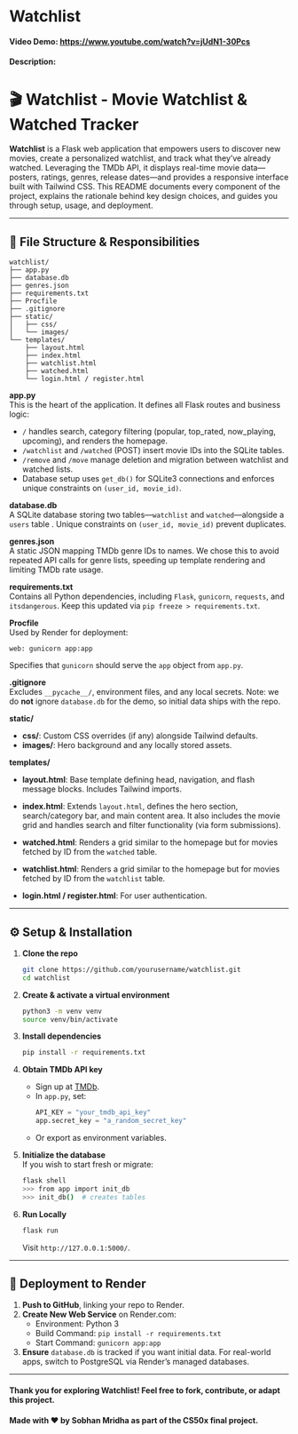 
# Watchlist

#### Video Demo:  <https://www.youtube.com/watch?v=jUdN1-30Pcs>

#### Description:

# 🎬 Watchlist - Movie Watchlist & Watched Tracker

**Watchlist** is a Flask web application that empowers users to discover new movies, create a personalized watchlist, and track what they’ve already watched. Leveraging the TMDb API, it displays real-time movie data—posters, ratings, genres, release dates—and provides a responsive interface built with Tailwind CSS. This README documents every component of the project, explains the rationale behind key design choices, and guides you through setup, usage, and deployment.

---

## 📂 File Structure & Responsibilities

```
watchlist/
├── app.py
├── database.db
├── genres.json
├── requirements.txt
├── Procfile
├── .gitignore
├── static/
│   ├── css/
│   └── images/
└── templates/
    ├── layout.html
    ├── index.html
    ├── watchlist.html
    ├── watched.html
    └── login.html / register.html
```

**app.py**  
This is the heart of the application. It defines all Flask routes and business logic:  
- `/` handles search, category filtering (popular, top_rated, now_playing, upcoming), and renders the homepage.  
- `/watchlist` and `/watched` (POST) insert movie IDs into the SQLite tables.  
- `/remove` and `/move` manage deletion and migration between watchlist and watched lists.  
- Database setup uses `get_db()` for SQLite3 connections and enforces unique constraints on `(user_id, movie_id)`.

**database.db**  
A SQLite database storing two tables—`watchlist` and `watched`—alongside a `users` table . Unique constraints on `(user_id, movie_id)` prevent duplicates.

**genres.json**  
A static JSON mapping TMDb genre IDs to names. We chose this to avoid repeated API calls for genre lists, speeding up template rendering and limiting TMDb rate usage.

**requirements.txt**  
Contains all Python dependencies, including `Flask`, `gunicorn`, `requests`, and `itsdangerous`. Keep this updated via `pip freeze > requirements.txt`.

**Procfile**  
Used by Render for deployment:
```
web: gunicorn app:app
```
Specifies that `gunicorn` should serve the `app` object from `app.py`.

**.gitignore**  
Excludes `__pycache__/`, environment files, and any local secrets. Note: we do **not** ignore `database.db` for the demo, so initial data ships with the repo.

**static/**  
- **css/**: Custom CSS overrides (if any) alongside Tailwind defaults.  
- **images/**: Hero background and any locally stored assets.

**templates/**  
- **layout.html**: Base template defining head, navigation, and flash message blocks. Includes Tailwind imports.  
- **index.html**: Extends `layout.html`, defines the hero section, search/category bar, and main content area. It also includes the movie grid and handles search and filter functionality (via form submissions).

- **watched.html**: Renders a grid similar to the homepage but for movies fetched by ID from the `watched` table.  
- **watchlist.html**: Renders a grid similar to the homepage but for movies fetched by ID from the `watchlist` table.
- **login.html / register.html**: For user authentication.

---

## ⚙️ Setup & Installation

1. **Clone the repo**  
   ```bash
   git clone https://github.com/yourusername/watchlist.git
   cd watchlist
   ```

2. **Create & activate a virtual environment**  
   ```bash
   python3 -m venv venv
   source venv/bin/activate
   ```

3. **Install dependencies**  
   ```bash
   pip install -r requirements.txt
   ```

4. **Obtain TMDb API key**  
   - Sign up at [TMDb](https://www.themoviedb.org).  
   - In `app.py`, set:  
     ```python
     API_KEY = "your_tmdb_api_key"
     app.secret_key = "a_random_secret_key"
     ```  
   - Or export as environment variables.

5. **Initialize the database**  
   If you wish to start fresh or migrate:  
   ```bash
   flask shell
   >>> from app import init_db
   >>> init_db()  # creates tables
   ```

6. **Run Locally**  
   ```bash
   flask run
   ```  
   Visit `http://127.0.0.1:5000/`.

---

## 🚀 Deployment to Render

1. **Push to GitHub**, linking your repo to Render.  
2. **Create New Web Service** on Render.com:  
   - Environment: Python 3  
   - Build Command: `pip install -r requirements.txt`  
   - Start Command: `gunicorn app:app`  
3. **Ensure** `database.db` is tracked if you want initial data. For real-world apps, switch to PostgreSQL via Render’s managed databases.

---

#### Thank you for exploring **Watchlist**! Feel free to fork, contribute, or adapt this project.  
#### Made with ❤️ by Sobhan Mridha as part of the CS50x final project.







